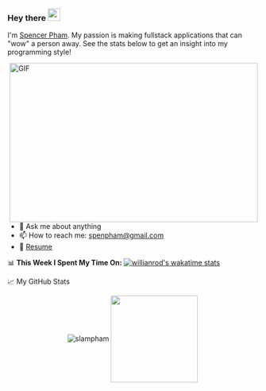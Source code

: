 ### Hey there <img src="https://media.giphy.com/media/hvRJCLFzcasrR4ia7z/giphy.gif" width="25px">

I'm [Spencer Pham](https://spencerpham.dev/). My passion is making fullstack applications that can "wow" a person away. See the stats below to get an insight into my programming style!

  <img align="right" alt="GIF" src="https://github.com/abhisheknaiidu/abhisheknaiidu/blob/master/code.gif?raw=true" width="500" height="320" />
  
- 💬 Ask me about anything
- 📫 How to reach me: spenpham@gmail.com
- 📝 [Resume](https://www.spencerpham.dev/static/media/SpencerPhamResume.3c3f8ba6.pdf)

📊 **This Week I Spent My Time On:**
[![willianrod's wakatime stats](https://github-readme-stats.vercel.app/api/wakatime?username=slampham)](https://github.com/anuraghazra/github-readme-stats)

📈 My GitHub Stats

<p align="center"> <img src="https://github-readme-stats.vercel.app/api?username=slampham&show_icons=true&theme=gotham" alt="slampham" />
<img height=175 align="center" src="https://github-readme-stats.vercel.app/api/top-langs/?username=slampham&hide=c%23,powershell,java&title_color=2aa889&text_color=99d1ce&icon_color=2bbc8a&bg_color=0c1014&langs_count=8&layout=compact" />


